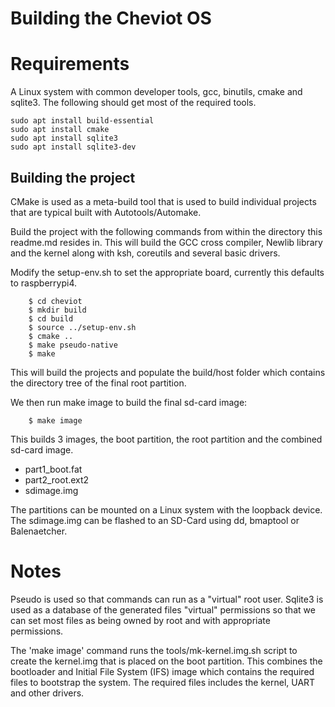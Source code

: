 # Building the Cheviot OS

# Requirements

A Linux system with common developer tools, gcc, binutils, cmake and sqlite3.
The following should get most of the required tools.

```
sudo apt install build-essential
sudo apt install cmake
sudo apt install sqlite3
sudo apt install sqlite3-dev
```

## Building the project

CMake is used as a meta-build tool that is used to build individual projects
that are typical built with Autotools/Automake.

Build the project with the following commands from within the directory this
readme.md resides in. This will build the GCC cross compiler, Newlib library
and the kernel along with ksh, coreutils and several basic drivers.

Modify the setup-env.sh to set the appropriate board, currently this
defaults to raspberrypi4.


```
    $ cd cheviot
    $ mkdir build
    $ cd build
    $ source ../setup-env.sh
    $ cmake ..
    $ make pseudo-native    
    $ make
```

This will build the projects and populate the build/host folder which contains
the directory tree of the final root partition.

We then run make image to build the final sd-card image:

```
    $ make image
```

This builds 3 images, the boot partition, the root partition and the combined sd-card image.

  * part1\_boot.fat
  * part2\_root.ext2
  * sdimage.img

The partitions can be mounted on a Linux system with the loopback device.  The sdimage.img
can be flashed to an SD-Card using dd, bmaptool or Balenaetcher.

# Notes

Pseudo is used so that commands can run as a "virtual" root user. Sqlite3 is used as a
database of the generated files "virtual" permissions so that we can set most files
as being owned by root and with appropriate permissions.

The 'make image' command runs the tools/mk-kernel.img.sh script to create the kernel.img
that is placed on the boot partition.  This combines the bootloader and Initial File System
(IFS) image which contains the required files to bootstrap the system. The required files
includes the kernel, UART and other drivers.

